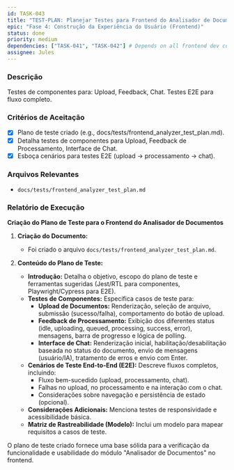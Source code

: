 ```yaml
---
id: TASK-043
title: "TEST-PLAN: Planejar Testes para Frontend do Analisador de Documentos"
epic: "Fase 4: Construção da Experiência do Usuário (Frontend)"
status: done
priority: medium
dependencies: ["TASK-041", "TASK-042"] # Depends on all frontend dev components
assignee: Jules
---
```


### Descrição

Testes de componentes para: Upload, Feedback, Chat. Testes E2E para fluxo completo.

### Critérios de Aceitação

- [x] Plano de teste criado (e.g., docs/tests/frontend_analyzer_test_plan.md).
- [x] Detalha testes de componentes para Upload, Feedback de Processamento, Interface de Chat.
- [x] Esboça cenários para testes E2E (upload -> processamento -> chat).

### Arquivos Relevantes

* `docs/tests/frontend_analyzer_test_plan.md`

### Relatório de Execução

**Criação do Plano de Teste para o Frontend do Analisador de Documentos**

1.  **Criação do Documento:**
    *   Foi criado o arquivo `docs/tests/frontend_analyzer_test_plan.md`.

2.  **Conteúdo do Plano de Teste:**
    *   **Introdução:** Detalha o objetivo, escopo do plano de teste e ferramentas sugeridas (Jest/RTL para componentes, Playwright/Cypress para E2E).
    *   **Testes de Componentes:** Especifica casos de teste para:
        *   **Upload de Documentos:** Renderização, seleção de arquivo, submissão (sucesso/falha), comportamento do botão de upload.
        *   **Feedback de Processamento:** Exibição dos diferentes status (idle, uploading, queued, processing, success, error), mensagens, barra de progresso e lógica de polling.
        *   **Interface de Chat:** Renderização inicial, habilitação/desabilitação baseada no status do documento, envio de mensagens (usuário/IA), tratamento de erros e envio com Enter.
    *   **Cenários de Teste End-to-End (E2E):** Descreve fluxos completos, incluindo:
        *   Fluxo bem-sucedido (upload, processamento, chat).
        *   Falhas no upload, no processamento e na interação com o chat.
        *   Considerações sobre navegação e persistência de estado (opcional).
    *   **Considerações Adicionais:** Menciona testes de responsividade e acessibilidade básica.
    *   **Matriz de Rastreabilidade (Modelo):** Inclui um modelo para mapear requisitos a casos de teste.

O plano de teste criado fornece uma base sólida para a verificação da funcionalidade e usabilidade do módulo "Analisador de Documentos" no frontend.
